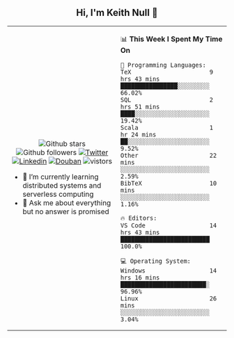 <h2 align="center"> Hi, I'm Keith Null 👋 </h2>

<table>
    <tr>
        <td valign="center" width="50%">
            <p align="center">
              <img src="https://img.shields.io/github/stars/keithnull?style=social" alt="Github stars" />
              <img src="https://img.shields.io/github/followers/keithnull?style=social" alt="Github followers" />
              <a href="https://twitter.com/_keithnull"><img src="https://img.shields.io/badge/@__keithnull-1DA1F2?style=flat&logo=Twitter&logoColor=white" alt="Twitter"/></a>
              <a href="https://www.linkedin.com/in/wuzhengke/?locale=en_US"><img src="https://img.shields.io/badge/@wuzhengke-0073b1?style=flat&logo=LinkedIn&logoColor=white" alt="Linkedin" /></a>
              <a href="https://www.douban.com/people/keith1"><img src="https://img.shields.io/badge/@keith1-007722?style=flat&logo=Douban&logoColor=white" alt="Douban" /></a>
              <img src="https://visitor-badge.glitch.me/badge?page_id=keithnull" alt="vistors" />
            </p>
            <ul>
                <li>🌱 I’m currently learning distributed systems and serverless computing</li>
                <li>💬 Ask me about everything but no answer is promised</li>
            </ul>
        </td>
       <td valign="top" width="50%">
    
<!--START_SECTION:waka-->
📊 **This Week I Spent My Time On** 

```text
💬 Programming Languages: 
TeX                      9 hrs 43 mins       ████████████████░░░░░░░░░   66.02% 
SQL                      2 hrs 51 mins       ████░░░░░░░░░░░░░░░░░░░░░   19.42% 
Scala                    1 hr 24 mins        ██░░░░░░░░░░░░░░░░░░░░░░░   9.52% 
Other                    22 mins             ░░░░░░░░░░░░░░░░░░░░░░░░░   2.59% 
BibTeX                   10 mins             ░░░░░░░░░░░░░░░░░░░░░░░░░   1.16%

🔥 Editors: 
VS Code                  14 hrs 43 mins      █████████████████████████   100.0%

💻 Operating System: 
Windows                  14 hrs 16 mins      ████████████████████████░   96.96% 
Linux                    26 mins             ░░░░░░░░░░░░░░░░░░░░░░░░░   3.04%

```


<!--END_SECTION:waka-->
</td></tr>
</table>


